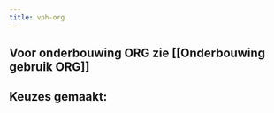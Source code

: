 ```yaml
---
title: vph-org
---
```


## Voor onderbouwing ORG zie [[Onderbouwing gebruik ORG]]
## Keuzes gemaakt:
